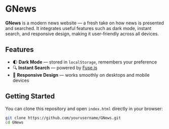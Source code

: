 # GNews

**GNews** is a modern news website — a fresh take on how news is presented and searched. It integrates useful features such as dark mode, instant search, and responsive design, making it user-friendly across all devices.

## Features

- 🌓 **Dark Mode** — stored in `localStorage`, remembers your preference
- 🔍 **Instant Search** — powered by [Fuse.js](https://fusejs.io/)
- 📱 **Responsive Design** — works smoothly on desktops and mobile devices

## Getting Started

You can clone this repository and open `index.html` directly in your browser:

```bash
git clone https://github.com/yourusername/GNews.git
cd GNews
